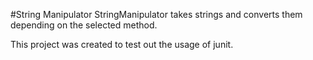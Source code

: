 #String Manipulator 
StringManipulator takes strings and converts them depending on the selected method.

This project was created to test out the usage of junit. 

